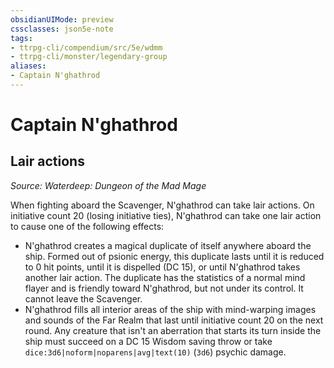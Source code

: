```yaml
---
obsidianUIMode: preview
cssclasses: json5e-note
tags:
- ttrpg-cli/compendium/src/5e/wdmm
- ttrpg-cli/monster/legendary-group
aliases:
- Captain N'ghathrod
---
```

# Captain N'ghathrod

## Lair actions
_Source: Waterdeep: Dungeon of the Mad Mage_

When fighting aboard the Scavenger, N'ghathrod can take lair actions. On initiative count 20 (losing initiative ties), N'ghathrod can take one lair action to cause one of the following effects:

- N'ghathrod creates a magical duplicate of itself anywhere aboard the ship. Formed out of psionic energy, this duplicate lasts until it is reduced to 0 hit points, until it is dispelled (DC 15), or until N'ghathrod takes another lair action. The duplicate has the statistics of a normal mind flayer and is friendly toward N'ghathrod, but not under its control. It cannot leave the Scavenger.  
- N'ghathrod fills all interior areas of the ship with mind-warping images and sounds of the Far Realm that last until initiative count 20 on the next round. Any creature that isn't an aberration that starts its turn inside the ship must succeed on a DC 15 Wisdom saving throw or take `dice:3d6|noform|noparens|avg|text(10)` (`3d6`) psychic damage.